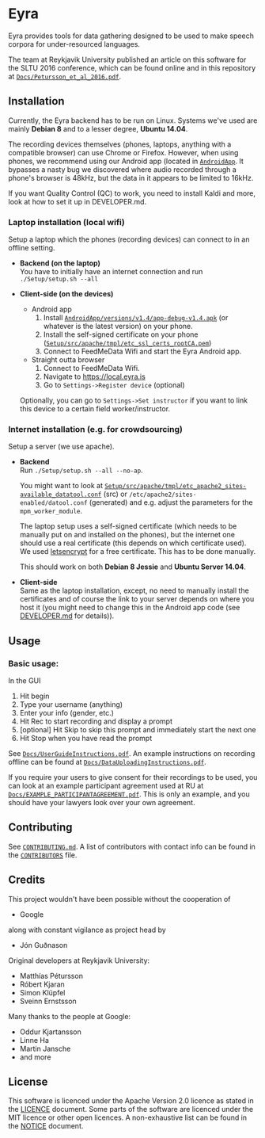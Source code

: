 # Eyra

Eyra provides tools for data gathering designed to be used to make speech corpora for under-resourced languages.  

The team at Reykjavik University published an article on this software for the SLTU 2016 conference, which can be found online and in this repository at [`Docs/Petursson_et_al_2016.pdf`](https://github.com/Eyra-is/Eyra/blob/master/Docs/Petursson_et_al_2016.pdf).

## Installation

Currently, the Eyra backend has to be run on Linux. Systems we've used are mainly **Debian 8** and to a lesser degree, **Ubuntu 14.04**.

The recording devices themselves (phones, laptops, anything with a compatible browser) can use Chrome or Firefox. However, when using phones, we recommend using our Android app (located in [`AndroidApp`](https://github.com/Eyra-is/Eyra/blob/master/AndroidApp). It bypasses a nasty bug we discovered where audio recorded through a phone's browser is 48kHz, but the data in it appears to be limited to 16kHz.
    
If you want Quality Control (QC) to work, you need to install Kaldi and more, look at how to set it up in DEVELOPER.md. 

### Laptop installation (local wifi)

Setup a laptop which the phones (recording devices) can connect to in an offline setting.

* **Backend (on the laptop)**  
    You have to initially have an internet connection and run  
    `./Setup/setup.sh --all`
    
* **Client-side (on the devices)**
    * Android app  
        1. Install [`AndroidApp/versions/v1.4/app-debug-v1.4.apk`](https://github.com/Eyra-is/Eyra/blob/master/AndroidApp/versions/v1.4/app-debug-v1.4.apk) (or whatever is the latest version) on your phone.  
        2. Install the self-signed certificate on your phone ([`Setup/src/apache/tmpl/etc_ssl_certs_rootCA.pem`](https://github.com/Eyra-is/Eyra/tree/master/Setup/src/apache/tmpl/etc_ssl_certs_rootCA.pem))
        3. Connect to FeedMeData Wifi and start the Eyra Android app.
    * Straight outta browser  
        1. Connect to FeedMeData Wifi.
        2. Navigate to https://local.eyra.is
        3. Go to `Settings->Register device` (optional)
    
    Optionally, you can go to `Settings->Set instructor` if you want to link this device to a certain field worker/instructor.

### Internet installation (e.g. for crowdsourcing)

Setup a server (we use apache).

* **Backend**  
    Run `./Setup/setup.sh --all --no-ap`.

    You might want to look at [`Setup/src/apache/tmpl/etc_apache2_sites-available_datatool.conf`](https://github.com/Eyra-is/Eyra/tree/master/Setup/src/apache/tmpl/etc_apache2_sites-available_datatool.conf) (src) or `/etc/apache2/sites-enabled/datool.conf` (generated) and e.g. adjust the parameters for the `mpm_worker_module`.  

    The laptop setup uses a self-signed certificate (which needs to be manually put on and installed on the phones), but the internet one should use a real certificate (this depends on which certificate used). We used [letsencrypt](https://letsencrypt.org/) for a free certificate. This has to be done manually.
    
    This should work on both **Debian 8 Jessie** and **Ubuntu Server 14.04**.  
    
    
* **Client-side**  
    Same as the laptop installation, except, no need to manually install the certificates and of course the link to your server depends on where you host it (you might need to change this in the Android app code (see [DEVELOPER.md](https://github.com/Eyra-is/Eyra/tree/master/DEVELOPER.md) for details)).

## Usage

### Basic usage:

In the GUI

1. Hit begin  
2. Type your username (anything)  
3. Enter your info (gender, etc.)
4. Hit Rec to start recording and display a prompt
5. [optional] Hit Skip to skip this prompt and immediately start the next one
6. Hit Stop when you have read the prompt

See [`Docs/UserGuideInstructions.pdf`](https://github.com/Eyra-is/Eyra/tree/master/Docs/UserGuideInstructions.pdf). An example instructions on recording offline can be found at [`Docs/DataUploadingInstructions.pdf`](https://github.com/Eyra-is/Eyra/tree/master/Docs/DataUploadingInstructions.pdf).

If you require your users to give consent for their recordings to be used, you can look at an example participant agreement used at RU at [`Docs/EXAMPLE_PARTICIPANTAGREEMENT.pdf`](https://github.com/Eyra-is/Eyra/tree/master/Docs/EXAMPLE_PARTICIPANTAGREEMENT.pdf). This is only an example, and you should have your lawyers look over your own agreement.

## Contributing

See [`CONTRIBUTING.md`](https://github.com/Eyra-is/Eyra/tree/master/CONTRIBUTING.md). A list of contributors with contact info can be found in the  [`CONTRIBUTORS`](https://github.com/Eyra-is/Eyra/tree/master/CONTRIBUTORS) file.

## Credits

This project wouldn't have been possible without the cooperation of 

* Google

along with constant vigilance as project head by

* Jón Guðnason

Original developers at Reykjavik University:

* Matthías Pétursson  
* Róbert Kjaran  
* Simon Klüpfel  
* Sveinn Ernstsson  

Many thanks to the people at Google:

* Oddur Kjartansson  
* Linne Ha  
* Martin Jansche  
* and more  

## License

This software is licenced under the Apache Version 2.0 licence as stated in the [LICENCE](https://github.com/Eyra-is/Eyra/tree/master/LICENSE) document. Some parts of the software are licenced under the MIT licence or other open licences. A non-exhaustive list can be found in the [NOTICE](https://github.com/Eyra-is/Eyra/tree/master/NOTICE) document.